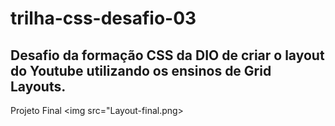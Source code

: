 # trilha-css-desafio-03
## Desafio da formação CSS da DIO de criar o layout do Youtube utilizando os ensinos de Grid Layouts.

Projeto Final
<img src="Layout-final.png>
